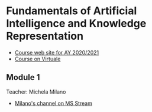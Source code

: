 # Fundamentals of Artificial Intelligence and Knowledge Representation

- [Course web site for AY 2020/2021](https://www.unibo.it/en/teaching/course-unit-catalogue/course-unit/2020/446566)
- [Course on Virtuale](https://virtuale.unibo.it/course/view.php?id=18810)

## Module 1

Teacher: Michela Milano

- [Milano's channel on MS Stream](https://web.microsoftstream.com/user/501dc13d-1074-4934-8386-df921ca87533)